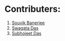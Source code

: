 # Contributers:

1. [Souvik Banerjee](https://github.com/Souvik2376)
2. [Swagata Das](https://github.com/SwagataDas123)
3. [Subhojeet Das](https://github.com/SubhojeetDas1107)

